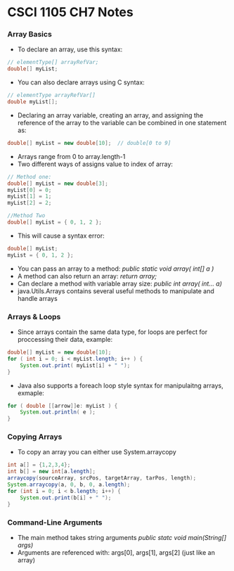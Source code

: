 # CSCI 1105 CH7 Notes

### Array Basics
* To declare an array, use this syntax:
```java
// elementType[] arrayRefVar;
double[] myList;
```
* You can also declare arrays using C syntax:
```java
// elementType arrayRefVar[]
double myList[];
```
* Declaring an array variable, creating an array, and assigning the reference of the array to the variable can be combined in one statement as:
```java
double[] myList = new double[10];  // double[0 to 9]
```
* Arrays range from 0 to array.length-1
* Two different ways of assigns value to index of array:
```java
// Method one:
double[] myList = new double[3];
myList[0] = 0;
myList[1] = 1;
myList[2] = 2;

//Method Two
double[] myList = { 0, 1, 2 };
```
* This will cause a syntax error:
```java
double[] myList;
myList = { 0, 1, 2 };
```
* You can pass an array to a method: _public static void array( int[] a )_
* A method can also return an array: _return array;_
* Can declare a method with variable array size: _public int array( int... a)_
* java.Utils.Arrays contains several useful methods to manipulate and handle arrays

### Arrays & Loops
* Since arrays contain the same data type, for loops are perfect for proccessing their data, example:
```java
double[] myList = new double[10];
for ( int i = 0; i < myList.length; i++ ) {
    System.out.print( myList[i] + " ");
}
```
* Java also supports a foreach loop style syntax for manipulaitng arrays, exmaple:
```java
for ( double [[arrow]]e: myList ) {
    System.out.println( e );
}
```

### Copying Arrays
* To copy an array you can either use System.arraycopy
```java
int a[] = {1,2,3,4};
int b[] = new int[a.length];
arraycopy(sourceArray, srcPos, targetArray, tarPos, length);
System.arraycopy(a, 0, b, 0, a.length);
for (int i = 0; i < b.length; i++) {
    System.out.print(b[i] + " ");
}
```

### Command-Line Arguments
* The main method takes string arguments _public statc void main(String[] args)_
* Arguments are referenced with: args[0], args[1], args[2] (just like an array)

